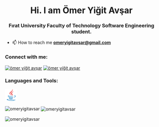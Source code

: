 <h1 align="center">Hi. I am Ömer Yiğit Avşar</h1>
<h3 align="center">Fırat University Faculty of Technology Software Engineering student.</h3>

- 📫 How to reach me **omeryigitavsar@gmail.com**

<h3 align="left">Connect with me:</h3>
<p align="left">
<a href="https://linkedin.com/in/ömer yiğit avşar" target="blank"><img align="center" src="https://raw.githubusercontent.com/rahuldkjain/github-profile-readme-generator/master/src/images/icons/Social/linked-in-alt.svg" alt="ömer yiğit avşar" height="30" width="40" /></a>
<a href="https://www.youtube.com/c/ömer yiğit avşar" target="blank"><img align="center" src="https://raw.githubusercontent.com/rahuldkjain/github-profile-readme-generator/master/src/images/icons/Social/youtube.svg" alt="ömer yiğit avşar" height="30" width="40" /></a>
</p>

<h3 align="left">Languages and Tools:</h3>
<p align="left"> <a href="https://www.java.com" target="_blank" rel="noreferrer"> <img src="https://raw.githubusercontent.com/devicons/devicon/master/icons/java/java-original.svg" alt="java" width="40" height="40"/> </a> </p>

<p><img align="left" src="https://github-readme-stats.vercel.app/api/top-langs?username=omeryigitavsar&show_icons=true&locale=en&layout=compact" alt="omeryigitavsar" /></p>

<p>&nbsp;<img align="center" src="https://github-readme-stats.vercel.app/api?username=omeryigitavsar&show_icons=true&locale=en" alt="omeryigitavsar" /></p>

<p><img align="center" src="https://github-readme-streak-stats.herokuapp.com/?user=omeryigitavsar&" alt="omeryigitavsar" /></p>
